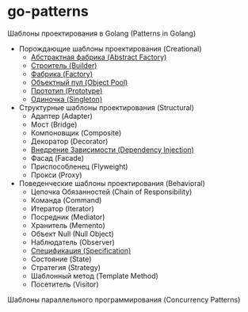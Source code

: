 # go-patterns
Шаблоны проектирования в Golang (Patterns in Golang)

* Порождающие шаблоны проектирования (Creational)
  * [Абстрактная фабрика (Abstract Factory)](patterns/creational/abstract-factory/af.md)
  * [Строитель (Builder)](patterns/creational/builder/builder.md)
  * [Фабрика (Factory)](patterns/creational/factory/factory.md)
  * [Объектный пул (Object Pool)](patterns/creational/object-pool/op.md)
  * [Прототип (Prototype)](patterns/creational/prototype/prototype.md)
  * [Одиночка (Singleton)](patterns/creational/singleton/singleton.md)
* Структурные шаблоны проектирования (Structural)
  * Адаптер (Adapter)
  * Мост (Bridge)
  * Компоновщик (Composite)
  * Декоратор (Decorator)
  * [Внедрение Зависимости (Dependency Injection)](patterns/structural/dependency-injection/di.md)
  * Фасад (Facade)
  * Приспособленец (Flyweight)
  * Прокси (Proxy)
* Поведенческие шаблоны проектирования (Behavioral)
  * Цепочка Обязанностей (Chain of Responsibility)
  * Команда (Command)
  * Итератор (Iterator)
  * Посредник (Mediator)
  * Хранитель (Memento)
  * Объект Null (Null Object)
  * Наблюдатель (Observer)
  * [Спецификация (Specification)](patterns/behavioral/specification/specification.md)
  * Состояние (State)
  * Стратегия (Strategy)
  * Шаблонный метод (Template Method)
  * Посетитель (Visitor)

Шаблоны параллельного программирования (Concurrency Patterns)